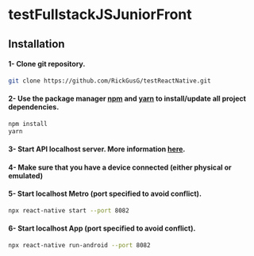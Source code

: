 # testFullstackJSJuniorFront

## Installation

#### 1- Clone git repository.
```bash
git clone https://github.com/RickGusG/testReactNative.git
```
#### 2- Use the package manager [npm](https://www.npmjs.com/) and [yarn](https://yarnpkg.com/) to install/update all project dependencies.
```bash
npm install
yarn
```
#### 3- Start API localhost server. More information [here](https://github.com/contele/cntl-test/tree/master/react-native).
#### 4- Make sure that you have a device connected (either physical or emulated)
#### 5- Start localhost Metro (port specified to avoid conflict).
```bash
npx react-native start --port 8082
```

#### 6- Start localhost App (port specified to avoid conflict).
```bash
npx react-native run-android --port 8082
```

